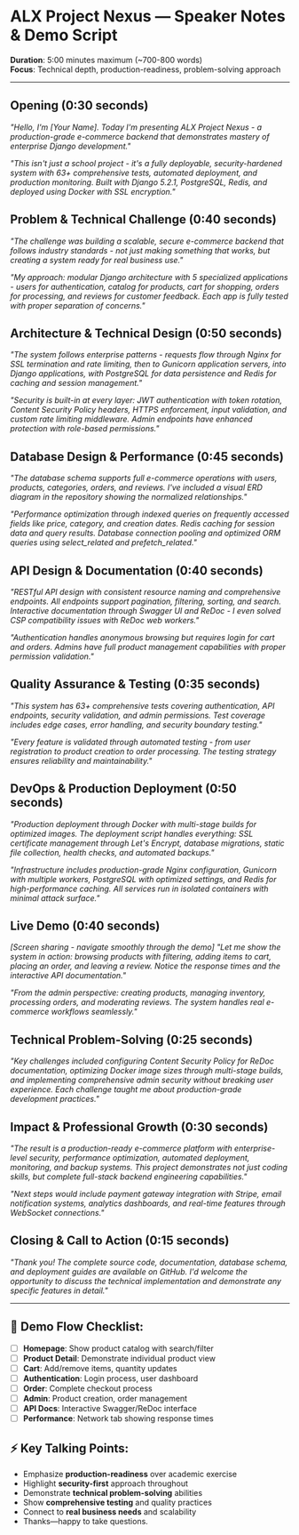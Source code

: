 # ALX Project Nexus — Speaker Notes & Demo Script

**Duration**: 5:00 minutes maximum (~700-800 words)  
**Focus**: Technical depth, production-readiness, problem-solving approach

---

## **Opening (0:30 seconds)**
*"Hello, I'm [Your Name]. Today I'm presenting ALX Project Nexus - a production-grade e-commerce backend that demonstrates mastery of enterprise Django development."*

*"This isn't just a school project - it's a fully deployable, security-hardened system with 63+ comprehensive tests, automated deployment, and production monitoring. Built with Django 5.2.1, PostgreSQL, Redis, and deployed using Docker with SSL encryption."*

## **Problem & Technical Challenge (0:40 seconds)**
*"The challenge was building a scalable, secure e-commerce backend that follows industry standards - not just making something that works, but creating a system ready for real business use."*

*"My approach: modular Django architecture with 5 specialized applications - users for authentication, catalog for products, cart for shopping, orders for processing, and reviews for customer feedback. Each app is fully tested with proper separation of concerns."*

## **Architecture & Technical Design (0:50 seconds)**
*"The system follows enterprise patterns - requests flow through Nginx for SSL termination and rate limiting, then to Gunicorn application servers, into Django applications, with PostgreSQL for data persistence and Redis for caching and session management."*

*"Security is built-in at every layer: JWT authentication with token rotation, Content Security Policy headers, HTTPS enforcement, input validation, and custom rate limiting middleware. Admin endpoints have enhanced protection with role-based permissions."*

## **Database Design & Performance (0:45 seconds)**
*"The database schema supports full e-commerce operations with users, products, categories, orders, and reviews. I've included a visual ERD diagram in the repository showing the normalized relationships."*

*"Performance optimization through indexed queries on frequently accessed fields like price, category, and creation dates. Redis caching for session data and query results. Database connection pooling and optimized ORM queries using select_related and prefetch_related."*

## **API Design & Documentation (0:40 seconds)**
*"RESTful API design with consistent resource naming and comprehensive endpoints. All endpoints support pagination, filtering, sorting, and search. Interactive documentation through Swagger UI and ReDoc - I even solved CSP compatibility issues with ReDoc web workers."*

*"Authentication handles anonymous browsing but requires login for cart and orders. Admins have full product management capabilities with proper permission validation."*

## **Quality Assurance & Testing (0:35 seconds)**
*"This system has 63+ comprehensive tests covering authentication, API endpoints, security validation, and admin permissions. Test coverage includes edge cases, error handling, and security boundary testing."*

*"Every feature is validated through automated testing - from user registration to product creation to order processing. The testing strategy ensures reliability and maintainability."*

## **DevOps & Production Deployment (0:50 seconds)**
*"Production deployment through Docker with multi-stage builds for optimized images. The deployment script handles everything: SSL certificate management through Let's Encrypt, database migrations, static file collection, health checks, and automated backups."*

*"Infrastructure includes production-grade Nginx configuration, Gunicorn with multiple workers, PostgreSQL with optimized settings, and Redis for high-performance caching. All services run in isolated containers with minimal attack surface."*

## **Live Demo (0:40 seconds)**
*[Screen sharing - navigate smoothly through the demo]*
*"Let me show the system in action: browsing products with filtering, adding items to cart, placing an order, and leaving a review. Notice the response times and the interactive API documentation."*

*"From the admin perspective: creating products, managing inventory, processing orders, and moderating reviews. The system handles real e-commerce workflows seamlessly."*

## **Technical Problem-Solving (0:25 seconds)**
*"Key challenges included configuring Content Security Policy for ReDoc documentation, optimizing Docker image sizes through multi-stage builds, and implementing comprehensive admin security without breaking user experience. Each challenge taught me about production-grade development practices."*

## **Impact & Professional Growth (0:30 seconds)**
*"The result is a production-ready e-commerce platform with enterprise-level security, performance optimization, automated deployment, monitoring, and backup systems. This project demonstrates not just coding skills, but complete full-stack backend engineering capabilities."*

*"Next steps would include payment gateway integration with Stripe, email notification systems, analytics dashboards, and real-time features through WebSocket connections."*

## **Closing & Call to Action (0:15 seconds)**
*"Thank you! The complete source code, documentation, database schema, and deployment guides are available on GitHub. I'd welcome the opportunity to discuss the technical implementation and demonstrate any specific features in detail."*

---

## **🎯 Demo Flow Checklist:**
- [ ] **Homepage**: Show product catalog with search/filter
- [ ] **Product Detail**: Demonstrate individual product view
- [ ] **Cart**: Add/remove items, quantity updates  
- [ ] **Authentication**: Login process, user dashboard
- [ ] **Order**: Complete checkout process
- [ ] **Admin**: Product creation, order management
- [ ] **API Docs**: Interactive Swagger/ReDoc interface
- [ ] **Performance**: Network tab showing response times

## **⚡ Key Talking Points:**
- Emphasize **production-readiness** over academic exercise
- Highlight **security-first** approach throughout
- Demonstrate **technical problem-solving** abilities
- Show **comprehensive testing** and quality practices
- Connect to **real business needs** and scalability
- Thanks—happy to take questions.
